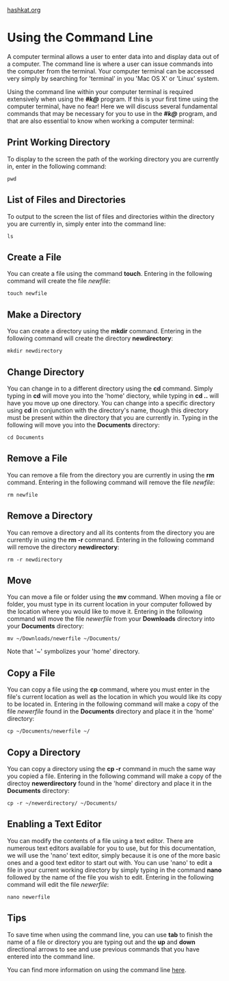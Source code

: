 [hashkat.org](http://hashkat.org)

# Using the Command Line

A computer terminal allows a user to enter data into and display data out of a computer. The command line is where a user can issue commands into the computer from the terminal. Your computer terminal can be accessed very simply by searching for 'terminal' in you 'Mac OS X' or 'Linux' system.

Using the command line within your computer terminal is required extensively when using the ***#k@*** program. If this is your first time using the computer terminal, have no fear! Here we will discuss several fundamental commands that may be necessary for you to use in the ***#k@*** program, and that are also essential to know when working a computer terminal:

## Print Working Directory

To display to the screen the path of the working directory you are currently in, enter in the following command:

`pwd`

## List of Files and Directories

To output to the screen the list of files and directories within the directory you are currently in, simply enter into the command line:

`ls`

## Create a File

You can create a file using the command **touch**. Entering in the following command will create the file *newfile*:

`touch newfile`

## Make a Directory

You can create a directory using the **mkdir** command. Entering in the following command will create the directory **newdirectory**:

`mkdir newdirectory`

## Change Directory

You can change in to a different directory using the **cd** command. Simply typing in **cd** will move you into the 'home' diectory, while typing in **cd ..** will have you move up one directory. You can change into a specific directory using **cd** in conjunction with the directory's name, though this directory must be present within the directory that you are currently in. Typing in the following will move you into the **Documents** directory:

`cd Documents`

## Remove a File

You can remove a file from the directory you are currently in using the **rm** command. Entering in the following command will remove the file *newfile*:

`rm newfile`

## Remove a Directory

You can remove a directory and all its contents from the directory you are currently in using the **rm -r** command. Entering in the following command will remove the directory **newdirectory**:

`rm -r newdirectory`

## Move

You can move a file or folder using the **mv** command. When moving a file or folder, you must type in its current location in your computer followed by the location where you would like to move it. Entering in the following command will move the file *newerfile* from your **Downloads** directory into your **Documents** directory:

`mv ~/Downloads/newerfile ~/Documents/`

Note that '~' symbolizes your 'home' directory.

## Copy a File

You can copy a file using the **cp** command, where you must enter in the file's current location as well as the location in which you would like its copy to be located in. Entering in the following command will make a copy of the file *newerfile* found in the **Documents** directory and place it in the 'home' directory:

`cp ~/Documents/newerfile ~/`

## Copy a Directory

You can copy a directory using the **cp -r** command in much the same way you copied a file. Entering in the following command will make a copy of the directoy **newerdirectory** found in the 'home' directory and place it in the **Documents** directory:

`cp -r ~/newerdirectory/ ~/Documents/`

## Enabling a Text Editor

You can modify the contents of a file using a text editor. There are numerous text editors available for you to use, but for this documentation, we will use the 'nano' text editor, simply because it is one of the more basic ones and a good text editor to start out with. You can use 'nano' to edit a file in your current working directory by simply typing in the command **nano** followed by the name of the file you wish to edit. Entering in the following command will edit the file *newerfile*:

`nano newerfile`

## Tips

To save time when using the command line, you can use **tab** to finish the name of a file or directory you are typing out and the **up** and **down** directional arrows to see and use previous commands that you have entered into the command line.

You can find more information on using the command line [here](http://cli.learncodethehardway.org/book/).
